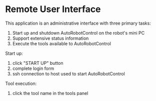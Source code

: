 ﻿# Remote User Interface
This application is an administrative interface with three primary tasks:
1. Start up and shutdown AutoRobotControl on the robot's mini PC
2. Support extensive status information
2. Execute the tools available to AutoRobotControl

Start up:
1. click "START UP" button
2. complete login form
3. ssh connection to host used to start AutoRobotControl

Tool execution:
1. click the tool name in the tools panel